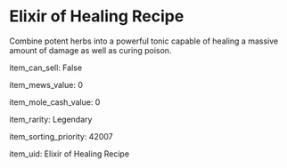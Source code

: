 # Elixir of Healing Recipe

Combine potent herbs into a powerful tonic capable of healing a massive amount of damage as well as curing poison.

item_can_sell: False

item_mews_value: 0

item_mole_cash_value: 0

item_rarity: Legendary

item_sorting_priority: 42007

item_uid: Elixir of Healing Recipe